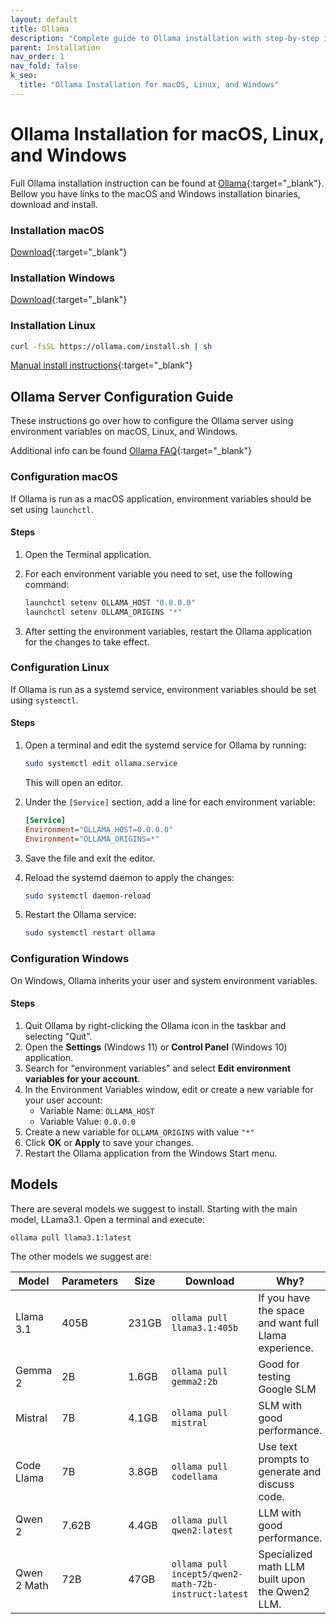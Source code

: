 ```yaml
---
layout: default
title: Ollama
description: "Complete guide to Ollama installation with step-by-step instructions for macOS and Windows. Install Ollama on your local system easily today!"
parent: Installation
nav_order: 1
nav_fold: false
k_seo:
  title: "Ollama Installation for macOS, Linux, and Windows"
---
```


# Ollama Installation for macOS, Linux, and Windows

Full Ollama installation instruction can be found at [Ollama](https://ollama.com){:target="_blank"}.
Bellow you have links to the macOS and Windows installation binaries, download and install.

### Installation macOS

[Download](https://ollama.com/download/Ollama-darwin.zip){:target="_blank"}

### Installation Windows

[Download](https://ollama.com/download/OllamaSetup.exe){:target="_blank"}

### Installation Linux

```bash
curl -fsSL https://ollama.com/install.sh | sh
```

[Manual install instructions](https://github.com/ollama/ollama/blob/main/docs/linux.md){:target="_blank"}

## Ollama Server Configuration Guide

These instructions go over how to configure the Ollama server using environment variables on macOS, Linux, and Windows.

Additional info can be found [Ollama FAQ](https://github.com/ollama/ollama/blob/main/docs/faq.md#how-do-i-configure-ollama-server){:target="_blank"}

### Configuration macOS

If Ollama is run as a macOS application, environment variables should be set using `launchctl`.

#### Steps

1. Open the Terminal application.
2. For each environment variable you need to set, use the following command:

    ```bash
    launchctl setenv OLLAMA_HOST "0.0.0.0"
    launchctl setenv OLLAMA_ORIGINS "*"
    ```

3. After setting the environment variables, restart the Ollama application for the changes to take effect.

### Configuration Linux

If Ollama is run as a systemd service, environment variables should be set using `systemctl`.

#### Steps

1. Open a terminal and edit the systemd service for Ollama by running:

    ```bash
    sudo systemctl edit ollama.service
    ```

    This will open an editor.

2. Under the `[Service]` section, add a line for each environment variable:

    ```ini
    [Service]
    Environment="OLLAMA_HOST=0.0.0.0"
    Environment="OLLAMA_ORIGINS=*"
    ```

3. Save the file and exit the editor.

4. Reload the systemd daemon to apply the changes:

    ```bash
    sudo systemctl daemon-reload
    ```

5. Restart the Ollama service:

    ```bash
    sudo systemctl restart ollama
    ```

### Configuration Windows

On Windows, Ollama inherits your user and system environment variables.

#### Steps

1. Quit Ollama by right-clicking the Ollama icon in the taskbar and selecting "Quit".
2. Open the **Settings** (Windows 11) or **Control Panel** (Windows 10) application.
3. Search for "environment variables" and select **Edit environment variables for your account**.
4. In the Environment Variables window, edit or create a new variable for your user account:
    - Variable Name: `OLLAMA_HOST`
    - Variable Value: `0.0.0.0`
5. Create a new variable for `OLLAMA_ORIGINS` with value `"*"`
6. Click **OK** or **Apply** to save your changes.
7. Restart the Ollama application from the Windows Start menu.

## Models

There are several models we suggest to install. Starting with the main model, LLama3.1. Open a terminal and execute:

```bash
ollama pull llama3.1:latest
```

The other models we suggest are:

| Model              | Parameters | Size  | Download                                             | Why?                                                  |
| ------------------ | ---------- | ----- | -----------------------------------------------------| ----------------------------------------------------- |
| Llama 3.1          | 405B       | 231GB | `ollama pull llama3.1:405b`                          | If you have the space and want full Llama experience. |
| Gemma 2            | 2B         | 1.6GB | `ollama pull gemma2:2b`                              | Good for testing Google SLM                           |
| Mistral            | 7B         | 4.1GB | `ollama pull mistral`                                | SLM with good performance.                            |
| Code Llama         | 7B         | 3.8GB | `ollama pull codellama`                              | Use text prompts to generate and discuss code.        |
| Qwen 2             | 7.62B      | 4.4GB | `ollama pull qwen2:latest`                           | LLM with good performance.                            |
| Qwen 2 Math        | 72B        | 47GB  | `ollama pull incept5/qwen2-math-72b-instruct:latest` | Specialized math LLM built upon the Qwen2 LLM.        |
